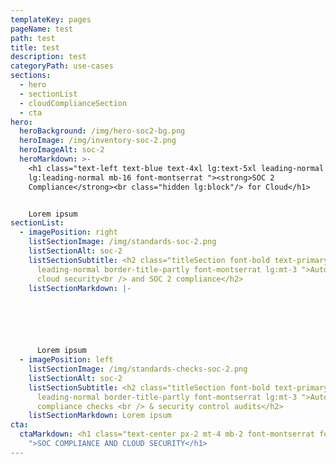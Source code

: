 ```yaml
---
templateKey: pages
pageName: test
path: test
title: test
description: test
categoryPath: use-cases
sections:
  - hero
  - sectionList
  - cloudComplianceSection
  - cta
hero:
  heroBackground: /img/hero-soc2-bg.png
  heroImage: /img/inventory-soc-2.png
  heroImageAlt: soc-2
  heroMarkdown: >-
    <h1 class="text-left text-blue text-4xl lg:text-5xl leading-normal
    lg:leading-normal mb-16 font-montserrat "><strong>SOC 2
    Compliance</strong><br class="hidden lg:block"/> for Cloud</h1>


    L﻿orem ipsum
sectionList:
  - imagePosition: right
    listSectionImage: /img/standards-soc-2.png
    listSectionAlt: soc-2
    listSectionSubtitle: <h2 class="titleSection font-bold text-primary
      leading-normal border-title-partly font-montserrat lg:mt-3 ">Automate
      cloud security<br /> and SOC 2 compliance</h2>
    listSectionMarkdown: |-
      





      L﻿orem ipsum
  - imagePosition: left
    listSectionImage: /img/standards-checks-soc-2.png
    listSectionAlt: soc-2
    listSectionSubtitle: <h2 class="titleSection font-bold text-primary
      leading-normal border-title-partly font-montserrat lg:mt-3 ">Automate
      compliance checks <br /> & security control audits</h2>
    listSectionMarkdown: L﻿orem ipsum
cta:
  ctaMarkdown: <h1 class="text-center px-2 mt-4 mb-2 font-montserrat font-semibold
    ">SOC COMPLIANCE AND CLOUD SECURITY</h1>
---
```

